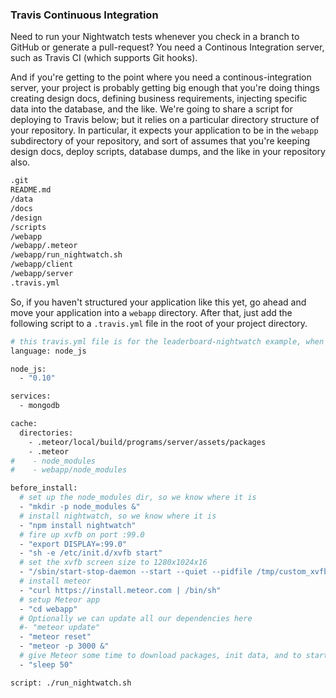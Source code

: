 ### Travis Continuous Integration  

Need to run your Nightwatch tests whenever you check in a branch to GitHub or generate a pull-request?  You need a Continous Integration server, such as Travis CI (which supports Git hooks).  

And if you're getting to the point where you need a continous-integration server, your project is probably getting big enough that you're doing things creating design docs, defining business requirements, injecting specific data into the database, and the like.  We're going to share a script for deploying to Travis below; but it relies on a particular directory structure of your repository.  In particular, it expects your application to be in the ``webapp`` subdirectory of your repository, and sort of assumes that you're keeping design docs, deploy scripts, database dumps, and the like in your repository also.  


````sh
.git
README.md
/data
/docs
/design
/scripts
/webapp
/webapp/.meteor
/webapp/run_nightwatch.sh
/webapp/client
/webapp/server
.travis.yml
````

So, if you haven't structured your application like this yet, go ahead and move your application into a ``webapp`` directory. After that, just add the following script to a ``.travis.yml`` file in the root of your project directory.

````sh
# this travis.yml file is for the leaderboard-nightwatch example, when run standalone
language: node_js

node_js:
  - "0.10"

services:
  - mongodb

cache:
  directories:
    - .meteor/local/build/programs/server/assets/packages
    - .meteor
#    - node_modules
#    - webapp/node_modules

before_install:
  # set up the node_modules dir, so we know where it is
  - "mkdir -p node_modules &"
  # install nightwatch, so we know where it is
  - "npm install nightwatch"
  # fire up xvfb on port :99.0
  - "export DISPLAY=:99.0"
  - "sh -e /etc/init.d/xvfb start"
  # set the xvfb screen size to 1280x1024x16
  - "/sbin/start-stop-daemon --start --quiet --pidfile /tmp/custom_xvfb_99.pid --make-pidfile --background --exec /usr/bin/Xvfb -- :99 -ac -screen 0 1280x1024x16"
  # install meteor
  - "curl https://install.meteor.com | /bin/sh"
  # setup Meteor app
  - "cd webapp"
  # Optionally we can update all our dependencies here
  #- "meteor update"
  - "meteor reset"
  - "meteor -p 3000 &"
  # give Meteor some time to download packages, init data, and to start
  - "sleep 50"

script: ./run_nightwatch.sh
````
